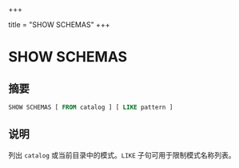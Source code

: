 +++

title = "SHOW SCHEMAS"
+++

# SHOW SCHEMAS

## 摘要

``` sql
SHOW SCHEMAS [ FROM catalog ] [ LIKE pattern ]
```

## 说明

列出 `catalog` 或当前目录中的模式。`LIKE` 子句可用于限制模式名称列表。